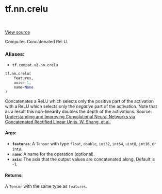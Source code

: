 <div itemscope itemtype="http://developers.google.com/ReferenceObject">
<meta itemprop="name" content="tf.nn.crelu" />
<meta itemprop="path" content="Stable" />
</div>

# tf.nn.crelu

<!-- Insert buttons -->

<table class="tfo-notebook-buttons tfo-api" align="left">
</table>

<a target="_blank" href="/code/stable/tensorflow/python/ops/nn_ops.py">View source</a>



<!-- Start diff -->
Computes Concatenated ReLU.

### Aliases:

* `tf.compat.v2.nn.crelu`


``` python
tf.nn.crelu(
    features,
    axis=-1,
    name=None
)
```



<!-- Placeholder for "Used in" -->

Concatenates a ReLU which selects only the positive part of the activation
with a ReLU which selects only the *negative* part of the activation.
Note that as a result this non-linearity doubles the depth of the activations.
Source: [Understanding and Improving Convolutional Neural Networks via
Concatenated Rectified Linear Units. W. Shang, et
al.](https://arxiv.org/abs/1603.05201)

#### Args:


* <b>`features`</b>: A `Tensor` with type `float`, `double`, `int32`, `int64`, `uint8`,
  `int16`, or `int8`.
* <b>`name`</b>: A name for the operation (optional).
* <b>`axis`</b>: The axis that the output values are concatenated along. Default is -1.


#### Returns:

A `Tensor` with the same type as `features`.
